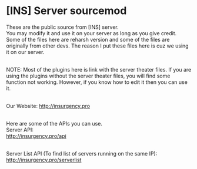 # [INS] Server sourcemod
These are the public source from [INS] server.<br>
You may modify it and use it on your server as long as you give credit.<br>
Some of the files here are reharsh version and some of the files are originally from other devs. The reason I put these files here is cuz we using it on our server.<br><br>

NOTE: Most of the plugins here is link with the server theater files. If you are using the plugins without the server theater files, you will find some function not working. However, if you know how to edit it then you can use it.<br><br>

Our Website: http://insurgency.pro<br><br>


Here are some of the APIs you can use.<br>
Server API:<br>
http://insurgency.pro/api<br><br>

Server List API (To find list of servers running on the same IP):<br>
http://insurgency.pro/serverlist<br><br>
